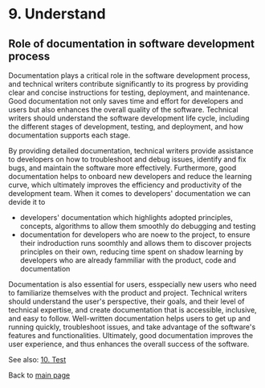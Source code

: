 # 9. Understand

## Role of documentation in software development process

Documentation plays a critical role in the software development process, and technical writers contribute significantly to its progress by providing clear and concise instructions for testing, deployment, and maintenance. Good documentation not only saves time and effort for developers and users but also enhances the overall quality of the software. Technical writers should understand the software development life cycle, including the different stages of development, testing, and deployment, and how documentation supports each stage.

By providing detailed documentation, technical writers provide assistance to developers on how to troubleshoot and debug issues, identify and fix bugs, and maintain the software more effectively. Furthermore, good documentation helps to onboard new developers and reduce the learning curve, which ultimately improves the efficiency and productivity of the development team.
When it comes to developers' documentation we can devide it to 
- developers' documentation which highlights adopted principles, concepts, algorithms to allow them smoothly do debugging and testing
- documentation for developers who are noew to the project, to ensure their indroduction runs soomthly and allows them to discover projects principles on their own, reducing time spent on shadow learning by developers who are already fammiliar with the product, code and documentation

Documentation is also essential for users, esspecially new users who need to familiarize themselves with the product and project. Technical writers should understand the user's perspective, their goals, and their level of technical expertise, and create documentation that is accessible, inclusive, and easy to follow. Well-written documentation helps users to get up and running quickly, troubleshoot issues, and take advantage of the software's features and functionalities. Ultimately, good documentation improves the user experience, and thus enhances the overall success of the software.

See also: [10. Test](test.md)

Back to [main page](index.md)
